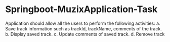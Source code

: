 # Springboot-MuzixApplication-Task
 Application should allow all the users to perform the
following activities:
a.
Save track information such as trackId,
trackName, comments of the track.
b.
Display saved track.
c.
 Update comments of saved track.
d.
Remove track
